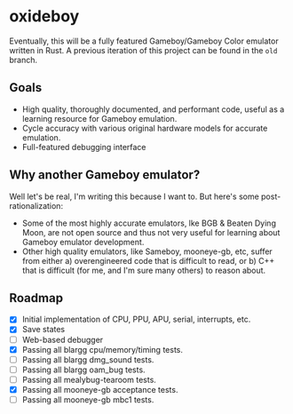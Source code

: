 # oxideboy

Eventually, this will be a fully featured Gameboy/Gameboy Color emulator written in Rust. A previous iteration of this project can be found in the `old` branch.

## Goals

 * High quality, thoroughly documented, and performant code, useful as a learning resource for Gameboy emulation.
 * Cycle accuracy with various original hardware models for accurate emulation.
 * Full-featured debugging interface

## Why another Gameboy emulator?

Well let's be real, I'm writing this because I want to. But here's some post-rationalization:

 * Some of the most highly accurate emulators, lke BGB & Beaten Dying Moon, are not open source and thus not very useful for learning about Gameboy emulator development.
 * Other high quality emulators, like Sameboy, mooneye-gb, etc, suffer from either a) overengineered code that is difficult to read, or b) C++ that is difficult (for me, and I'm sure many others) to reason about.

## Roadmap

- [x] Initial implementation of CPU, PPU, APU, serial, interrupts, etc.
- [x] Save states
- [ ] Web-based debugger
- [x] Passing all blargg cpu/memory/timing tests.
- [ ] Passing all blargg dmg_sound tests.
- [ ] Passing all blargg oam_bug tests.
- [ ] Passing all mealybug-tearoom tests.
- [x] Passing all mooneye-gb acceptance tests.
- [ ] Passing all mooneye-gb mbc1 tests.
